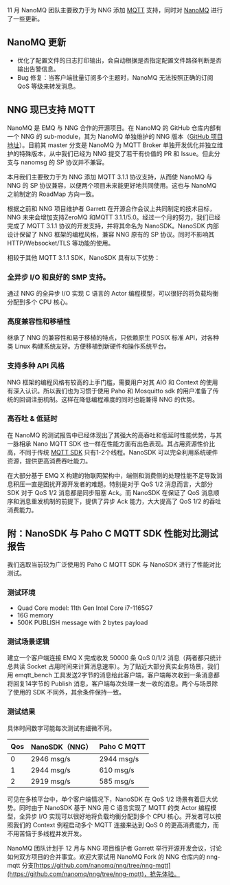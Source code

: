 11 月 NanoMQ 团队主要致力于为 NNG 添加 [MQTT](https://www.emqx.com/zh/mqtt) 支持，同时对 [NanoMQ](https://nanomq.io/zh) 进行了一些更新。

## NanoMQ 更新

- 优化了配置文件的日志打印输出，会自动根据是否指定配置文件路径判断是否输出告警信息。
- Bug 修复：当客户端批量订阅多个主题时，NanoMQ 无法按照正确的订阅 QoS 等级来转发消息。

## NNG 现已支持 MQTT

NanoMQ 是 EMQ 与 NNG 合作的开源项目。在 NanoMQ 的 GitHub 仓库内部有一个 NNG 的 sub-module，其为 NanoMQ 单独维护的 NNG 版本（[GitHub 项目地址](https://github.com/nanomq/nng/tree/master)）。目前其 master 分支是 NanoMQ 为 MQTT Broker 单独开发优化并独立维护的特殊版本，从中我们已经为 NNG 提交了若干有价值的 PR 和 Issue。但此分支与 nanomsg 的 SP 协议并不兼容。

本月我们主要致力于为 NNG 添加 MQTT 3.1.1 协议支持，从而使 NanoMQ 与 NNG 的 SP 协议兼容，以便两个项目未来能更好地共同使用。这也与 NanoMQ 之前制定的 RoadMap 方向一致。

根据之前和 NNG 项目维护者 Garrett 在开源合作会议上共同制定的技术目标，NNG 未来会增加支持ZeroMQ 和MQTT 3.1.1/5.0。经过一个月的努力，我们已经完成了 MQTT 3.1.1 协议的开发支持，并将其命名为 NanoSDK。NanoSDK 内部设计保留了 NNG 框架的编程风格，兼容 NNG 原有的 SP 协议。同时不影响其 HTTP/Websocket/TLS 等功能的使用。

相较于其他 MQTT 3.1.1 SDK，NanoSDK 具有以下优势：

### **全异步 I/O 和良好的 SMP 支持**。

通过 NNG 的全异步 I/O 实现 C 语言的 Actor 编程模型，可以很好的将负载均衡分配到多个 CPU 核心。

### **高度兼容性和移植性**

继承了 NNG 的兼容性和易于移植的特点，只依赖原生 POSIX 标准 API，对各种类 Linux 构建系统友好。方便移植到新硬件和操作系统平台。

### 支持多种 API 风格

NNG 框架的编程风格有较高的上手门槛，需要用户对其 AIO 和 Context 的使用有深入认识。所以我们也为习惯于使用 Paho 和 Mosquitto sdk 的用户准备了传统的回调注册机制。这样在降低编程难度的同时也能兼得 NNG 的优势。

### 高吞吐 **&** **低延时**

在 NanoMQ 的测试报告中已经体现出了其强大的高吞吐和低延时性能优势，与其一脉相承 Nano MQTT SDK 也一样在性能方面有出色表现。其占用资源性价比高，不同于传统 [MQTT SDK](https://www.emqx.com/zh/mqtt-client-sdk) 只有1-2个线程。NanoSDK 可以完全利用系统硬件资源，提供更高消费吞吐能力。

在大部分基于 EMQ X 构建的物联网架构中，端侧和消费侧的处理性能不足导致消息积压一直是困扰开源开发者的难题。特别是对于 QoS 1/2 消息而言，大部分 SDK 对于 QoS 1/2 消息都是同步阻塞 Ack。而 NanoSDK 在保证了 QoS 消息顺序和消息重发机制的前提下，提供了异步 Ack 能力，大大提高了 QoS 1/2 的吞吐消费能力。

## 附：NanoSDK 与 Paho C MQTT SDK 性能对比测试报告

我们选取当前较为广泛使用的 Paho C MQTT SDK 与 NanoSDK 进行了性能对比测试。

### 测试环境

- Quad Core model: 11th Gen Intel Core i7-1165G7
- 16G memory
- 500K PUBLISH message with 2 bytes payload

### 测试场景逻辑

建立一个客户端连接 EMQ X 完成收发 50000 条 QoS 0/1/2 消息（两者都只统计总共读 Socket 占用时间来计算消息速率）。为了贴近大部分真实业务场景，我们用 emqtt_bench 工具发送2字节的消息给此客户端，客户端每次收到一条消息都将回复14字节的 Publish 消息，客户端每次处理一发一收的消息。两个与场景除了使用的 SDK 不同外，其余条件保持一致。

### 测试结果

具体时间数字可能每次测试有细微不同。

| Qos  | NanoSDK（NNG） | Paho C MQTT |
| :--- | :------------- | :---------- |
| 0    | 2946 msg/s     | 2944 msg/s  |
| 1    | 2944 msg/s     | 610 msg/s   |
| 2    | 2919 msg/s     | 585 msg/s   |

可见在多核平台中，单个客户端情况下，NanoSDK 在 QoS 1/2 场景有着巨大优势。同时由于 NanoSDK 基于 NNG 用 C 语言实现了 MQTT 的类 Actor 编程模型，全异步 I/O 实现可以很好地将负载均衡分配到多个 CPU 核心。开发者可以按照我们的 Context 例程启动多个 MQTT 连接来达到 QoS 0 的更高消费能力，而不用苦恼于多线程并发开发。

NanoMQ 团队计划于 12 月与 NNG 项目维护者 Garrett 举行开源开发会议，讨论如何双方项目的合并事宜。欢迎大家试用 NanoMQ Fork 的 NNG 仓库内的 nng-mqtt 分支[https://github.com/nanomq/nng/tree/nng-mqtt](https://github.com/nanomq/nng/tree/nng-mqtt)，抢先体验。
